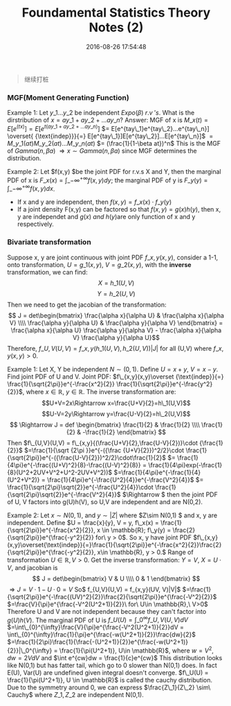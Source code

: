 ﻿---
title: Foundamental Statistics Theory Notes (2)
date: 2016-08-26 17:54:48
tags:
 - Statistics
 - Probability
categories: 统计
---

> 继续打桩

### MGF(Moment Generating Function)

<!---more--->
Example 1:
Let $y\_1 ... y\_2$ be independent $Expo(\beta)\ r.v\ 's$. What is the dirstribution of $x = ay\_1+ay\_2+...ay\_n$?
Answer: 
MGF of x is $M\_x(t) = E[e^ {(tx)}] = E[e^{t(ay\_1+ay\_2+...ay\_n)}]$ 
$= E[e^{tay\_1}e^{tay\_2}...e^{tay\_n}] \overset{ {\text{indep}}}{=} E[e^{tay\_1}]E[e^{tay\_2}]...E[e^{tay\_n}]$
$= M\_{y\_{1}}(at)M\_{y\_{2}}(at)...M\_{y\_{n}}(at)$
$= (\frac{1}{1-\beta at})^n$
This is the MGF of $Gamma(n, \beta a)$
$\Rightarrow x \sim Gamma(n, \beta a)$ since MGF determines the distribution.

Example 2:
Let $f(x,y) $be the joint PDF for r.v.s X and Y, then the marginal PDF of x is $F\_x(x) = \int\_{-\infty}^{+\infty}f(x,y)dy$;  the marginal PDF of y is $F\_y(y) = \int\_{-\infty}^{+\infty}f(x,y)dx$.

 - If x and y are independent, then $f(x,y) = f\_x(x)\cdot f\_y(y)$
 - If a joint density F(x,y) can be factored so that $f(x,y) = g(x)h(y)$, then x, y are independet and $g(x)\ and\ h(y)$are only function of x and y respectively.

### Bivariate transformation
Suppose x, y are joint continuous with joint PDF $f\_{x,y}(x,y)$, consider a 1-1, onto transformation, $U = g\_1(x,y),\ V = g\_2(x,y)$, with the **inverse** transformation, we can find:
$$X = h\_1(U,V)$$
$$Y = h\_2(U,V)$$
Then we need to get the jacobian of the transformation:
$$
J = det\begin{bmatrix}
\frac{\alpha x}{\alpha U} & \frac{\alpha x}{\alpha V} \\\\
\frac{\alpha y}{\alpha U} & \frac{\alpha y}{\alpha V}
\end{bmatrix}
= \frac{\alpha x}{\alpha U} \frac{\alpha y}{\alpha V} - \frac{\alpha x}{\alpha V} \frac{\alpha y}{\alpha U}$$ 
Therefore, $f\_{U,V}(U,V) = f\_{x,y}(h\_1(U,V), h\_2(U,V))|J|$ for all (U,V) where $f\_{x,y}(x,y) > 0$.

Example 1: 
Let X, Y be independent $N\sim (0,1)$. Define $U = x+y,\ V=x-y$. Find joint PDF of U and V.
Joint PDF: $f\_{x,y}(x,y)\overset {\text{indep}}{=} \frac{1}{\sqrt{2\pi}}e^{-\frac{x^2}{2}} \frac{1}{\sqrt{2\pi}}e^{-\frac{y^2}{2}}$, where $x \in \mathbb{R},\ y\in \mathbb{R}$.
The inverse transformation are:
$$U+V=2x\Rightarrow x=\frac{U+V}{2}=h\_1(U,V)$$
$$U-V=2y\Rightarrow y=\frac{U-V}{2}=h\_2(U,V)$$
$$
\Rightarrow J = def \begin{bmatrix}
\frac{1}{2} & \frac{1}{2} \\\\
\frac{1}{2} & -\frac{1}{2}
\end{bmatrix}
$$
Then $f\_{U,V}(U,V) = f\_{x,y}{(\frac{U+V}{2},\frac{U-V}{2})}\cdot {\frac{1}{2}}$
$=\frac{1}{\sqrt {2\pi }}e^{-({\frac {U+V}{2}})^2/2}\cdot \frac{1}{\sqrt{2\pi}}e^{-({\frac{U-V}{2}})^2/2}\cdot\frac{1}{2}$
$= \frac{1}{4\pi}e^{-\frac{(U+V)^2}{8}-\frac{(U-V)^2}{8}} = \frac{1}{4\pi}exp(-\frac{1}{8}(U^2+2UV+V^2+U^2-2UV+V^2))$
$=\frac{1}{4\pi}e^{-\frac{1}{4}(U^2+V^2)} = \frac{1}{4\pi}e^{-\frac{U^2}{4}}e^{-\frac{V^2}{4}}$
$= \frac{1}{\sqrt{2\pi}\sqrt{2}}e^{-\frac{U^2}{4}}\cdot \frac{1}{\sqrt{2\pi}\sqrt{2}}e^{-\frac{V^2}{4}}$
$\Rightarrow $ then the joint PDF of U, V factors into g(U)h(V), so U,V are independent and are N(0,2).

Example 2: 
Let $x \sim N(0,1)$, and $y\sim |Z|$ where $Z\sim N(0,1) $ and x, y are independent. Define $U = \frac{x}{y}, V = y, f\_x(x) = \frac{1}{\sqrt{2\pi}}e^{-\frac{x^2}{2}}, x \in \mathbb{R}; f\_y(y) = \frac{2}{\sqrt{2\pi}}e^{\frac{-y^2}{2}} for\ y > 0$.
So x, y have joint PDF $f\_{x,y}(x,y)\overset{\text{indep}}{=}\frac{1}{\sqrt{2\pi}}e^{-\frac{x^2}{2}}\frac{2}{\sqrt{2\pi}}e^{\frac{-y^2}{2}}, x\in \mathbb{R}, y > 0.$
Range of transformation $U\in \mathbb{R}, V > 0$.
Get the inverse transformation: $Y = V,\ X = U\cdot V$, and jacobian is $$ 
J = det\begin{bmatrix}
V & U \\\\
0 & 1
\end{bmatrix}
$$
$\Rightarrow J= V\cdot 1 - U\cdot 0 = V$
So$ f\_{U,V}(U,V) = f\_{x,y}(UV, V)|V|$
$=\frac{1}{\sqrt{2\pi}}e^{-\frac{(UV)^2}{2}}\frac{2}{\sqrt{2\pi}}e^{\frac{-V^2}{2}}$
$=\frac{V}{\pi}e^{\frac{-V^2(U^2+1)}{2}}\ for\ U\in \mathbb{R},\ V>0$
Therefore U and V are not independent because they can't factor into $g(U)h(V)$.
The marginal PDF of U is $f\_U(U) = \int\_0^{\infty}f\_{U,V}(U,V)dV$
$=\int\_{0}^{\infty}\frac{V}{\pi}e^{\frac{-V^2(U^2+1)}{2}}dV = \int\_{0}^{\infty}\frac{1}{\pi}e^{\frac{-w(U^2+1)}{2}}\frac{dw}{2}$
$=\frac{1}{2\pi}\frac{1}{\frac{-(U^2+1)}{2}}e^{\frac{-w(U^2+1)}{2}}|\_0^{\infty} = \frac{1}{\pi(U^2+1)}, U\in \mathbb{R}$, where $w = V^2$, $dw = 2VdV$ and $\int e^{cw}dw = \frac{1}{c}e^{cw}$
This distribution looks like N(0,1) but has fatter tail, which go to 0 slower than N(0,1) does.
In fact E(U), Var(U) are undefined given integral doesn't converge.
$f\_U(U) = \frac{1}{\pi(U^2+1)}, U \in \mathbb{R}$ is called the cauchy distribution. Due to the symmetry around 0, we can express $\frac{Z\_1}{Z\_2} \sim\ Cauchy$ where $Z\_1, Z\_2$ are independent N(0,1).